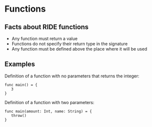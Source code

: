# Functions

## Facts about RIDE functions

* Any function must return a value
* Functions do not specify their return type in the signature
* Any function must be defined above the place where it will be used

## Examples
Definition of a function with no parameters that returns the integer:
```
func main() = {
   3
}
```
Definition of a function with two parameters:
```
func main(amount: Int, name: String) = {
   throw()
}
```


